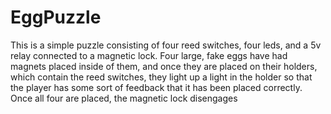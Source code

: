 # EggPuzzle
This is a simple puzzle consisting of four reed switches, four leds, and a 5v relay connected to a magnetic lock.
Four large, fake eggs have had magnets placed inside of them, and once they are placed on their holders, which contain the reed switches, they light up a light in the holder 
so that the player has some sort of feedback that it has been placed correctly. Once all four are placed, the magnetic lock disengages
